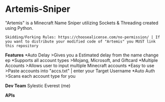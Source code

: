 # Artemis-Sniper
"Artemis" is a Minecraft Name Sniper utilizing Sockets &amp; Threading created using Python.

```Skidding/Forking Rules: https://choosealicense.com/no-permission/ | If you want to distribute your modified code of "Artemis" you MUST link this repository```

**Features**
*Auto Delay >Gives you a Estimated delay from the name change ep
*Supports all account types >Mojang, Microsoft, and Giftcard
*Multiple Accounts >Allows user to input multiple Minecraft accounts
*Easy to use >Paste accounts into "accs.txt" | enter your Target Username
*Auto Auth >Scans each account type for you

**Dev Team**
Sylestic
Everest (me) 

**APIs**
